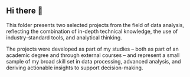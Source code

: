 ## Hi there 👋

This folder presents two selected projects from the field of data analysis, reflecting the combination of in-depth technical knowledge, the use of industry-standard tools, and analytical thinking.

The projects were developed as part of my studies – both as part of an academic degree and through external courses – and represent a small sample of my broad skill set in data processing, advanced analysis, and deriving actionable insights to support decision-making.

<!--
**ManorAsraf/Manorasraf** is a ✨ _special_ ✨ repository because its `README.md` (this file) appears on your GitHub profile.

Here are some ideas to get you started:

- 🔭 I’m currently working on ...
- 🌱 I’m currently learning ...
- 👯 I’m looking to collaborate on ...
- 🤔 I’m looking for help with ...
- 💬 Ask me about ...
- 📫 How to reach me: ...
- 😄 Pronouns: ...
- ⚡ Fun fact: ...
-->
